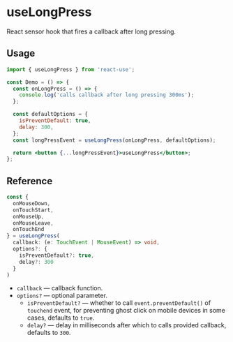 # useLongPress

React sensor hook that fires a callback after long pressing.

## Usage

```jsx
import { useLongPress } from 'react-use';

const Demo = () => {
  const onLongPress = () => {
    console.log('calls callback after long pressing 300ms');
  };

  const defaultOptions = {
    isPreventDefault: true,
    delay: 300,
  };
  const longPressEvent = useLongPress(onLongPress, defaultOptions);

  return <button {...longPressEvent}>useLongPress</button>;
};
```

## Reference

```ts
const {
  onMouseDown,
  onTouchStart,
  onMouseUp,
  onMouseLeave,
  onTouchEnd
} = useLongPress(
  callback: (e: TouchEvent | MouseEvent) => void,
  options?: {
    isPreventDefault?: true,
    delay?: 300
  }
)
```

- `callback` &mdash; callback function.
- `options?` &mdash; optional parameter.
  - `isPreventDefault?` &mdash; whether to call `event.preventDefault()` of `touchend` event, for preventing ghost click on mobile devices in some cases, defaults to `true`.
  - `delay?` &mdash; delay in milliseconds after which to calls provided callback, defaults to `300`.
